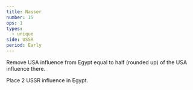 ```yaml
---
title: Nasser
number: 15
ops: 1
types:
  - unique
side: USSR
period: Early
---
```

Remove USA influence from Egypt equal to half (rounded up) of the USA influence there.

Place 2 USSR influence in Egypt.
